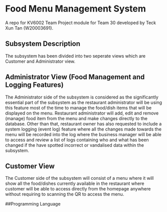 # Food Menu Management System
A repo for KV6002 Team Project module for Team 30 developed by Teck Xun Tan (W20003691).


## Subsystem Description
The subsystem has been divided into two seperate views which are Customer and Administrator view.

## Administrator View (Food Management and Logging Features)
The Administrator side of the subsystem is considered as the significantly essential part of the subsystem as the restaurant administrator 
will be using this feature most of the time to manage the food/dish items that will be displayed on the menu. Restaurant administrator will
add, edit and remove (manage) food item from the menu and make changes directly to the database. Other than that, restaurant owner has
also requested to include a system logging (event log) feature where all the changes made towards the menu will be recorded into the log where
the business manager will be able to access and review a list of logs containing who and what has been changed if the have spotted incorrect
or vandalised data within the subsystem.

## Customer View
The Customer side of the subsystem will consist of a menu where it will show all the food/dishes currently available in the restaurant where
customer will be able to access directly from the homepage anywhere without requiring to scanning the QR to access the menu.

##Programming Language
